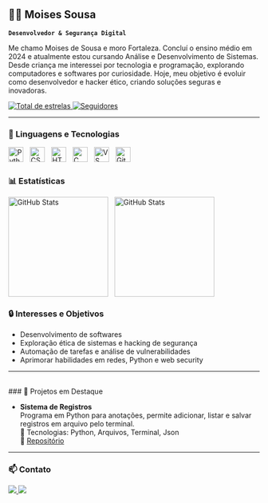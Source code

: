 ## 🕵️‍♂️ Moises Sousa

**`Desenvolvedor & Segurança Digital`**

Me chamo Moises de Sousa e moro Fortaleza. Concluí o ensino médio em 2024 e atualmente estou cursando Análise e Desenvolvimento de Sistemas. Desde criança me interessei por tecnologia e programação, explorando computadores e softwares por curiosidade. Hoje, meu objetivo é evoluir como desenvolvedor e hacker ético, criando soluções seguras e inovadoras.

<p align="left">
    <a href="https://github.com/Moises-Sousa0?tab=repositories&sort=stargazers">
        <img 
            alt="Total de estrelas" 
            title="Total de estrelas GitHub" 
            src="https://custom-icon-badges.demolab.com/github/stars/MoisesSousa?color=55960c&style=for-the-badge&labelColor=488207&logo=star&label=Estrelas"
        />
    </a>
    <a href="https://github.com/Moises-Sousa0?tab=followers">
        <img 
            alt="Seguidores" 
            title="Me siga no GitHub" 
            src="https://custom-icon-badges.demolab.com/github/followers/MoisesSousa?color=236ad3&labelColor=1155ba&style=for-the-badge&logo=github&label=Seguidores&logoColor=white"
        />
    </a>
</p>

---

### 🤖 Linguagens e Tecnologias

<img 
    align="left" 
    alt="Python"
    title="Python" 
    width="30px" 
    style="padding-right: 10px;" 
    src="https://cdn.jsdelivr.net/gh/devicons/devicon@latest/icons/python/python-original.svg" 
/>
<img 
    align="left" 
    alt="CSS"
    title="CSS" 
    width="30px" 
    style="padding-right: 10px;" 
    src="https://cdn.jsdelivr.net/gh/devicons/devicon@latest/icons/css3/css3-original.svg" 
/>
<img 
    align="left" 
    alt="HTML"
    title="HTML" 
    width="30px" 
    style="padding-right: 10px;" 
    src="https://cdn.jsdelivr.net/gh/devicons/devicon@latest/icons/html5/html5-original.svg" 
/>
<img 
    align="left" 
    alt="C"
    title="C" 
    width="30px" 
    style="padding-right: 10px;" 
    src="https://cdn.jsdelivr.net/gh/devicons/devicon@latest/icons/c/c-original.svg" 
/>
<img 
    align="left" 
    alt="VS Code"
    title="VS Code"
    width="30px" 
    style="padding-right: 10px;" 
    src="https://cdn.jsdelivr.net/gh/devicons/devicon@latest/icons/vscode/vscode-original.svg" 
/>
<img 
    align="left" 
    alt="Git" 
    title="Git"
    width="30px" 
    style="padding-right: 10px;" 
    src="https://cdn.jsdelivr.net/gh/devicons/devicon@latest/icons/git/git-original.svg" 
/>

<br/>
<br/>

### 📊 Estatísticas

<p>
  <img 
    align="left" 
    alt="GitHub Stats" 
    height="200" 
    style="padding-right: 10px;" 
    src="https://github-readme-stats.vercel.app/api?username=Moises-Sousa0&show_icons=true&theme=tokyonight&include_all_commits=true&locale=pt-br" 
  />

<img 
      align="left" 
      alt="GitHub Stats" 
      height="200" 
      src="https://github-readme-stats.vercel.app/api/top-langs/?username=Moises-Sousa0&theme=tokyonight&layout=compact&custom_title=Tecnologias&langs_count=6" 
  />
</p>

<br clear="left">



### 🔒 Interesses e Objetivos

- Desenvolvimento de softwares  
- Exploração ética de sistemas e hacking de segurança  
- Automação de tarefas e análise de vulnerabilidades  
- Aprimorar habilidades em redes, Python e web security  

---
<br>
### 📂 Projetos em Destaque

-   **Sistema de Registros**  
  Programa em Python para anotações, permite adicionar, listar e salvar registros em arquivo pelo terminal.    
  🔧 Tecnologias: Python, Arquivos, Terminal, Json  
  🔗 [Repositório](https://github.com/MoisesSousa/registro-cli)

---

### 📫 Contato

<p align="left">
    <a href="https://www.linkedin.com/in/mois%C3%A9s-sousa-20132a267/">
        <img src="https://img.shields.io/badge/-LinkedIn-blue?style=for-the-badge&logo=linkedin&logoColor=white" />
    </a>
    <a href="mailto:moisessousanow@gmail.com">
        <img src="https://img.shields.io/badge/-Email-red?style=for-the-badge&logo=gmail&logoColor=white" />
    </a>
</p>
